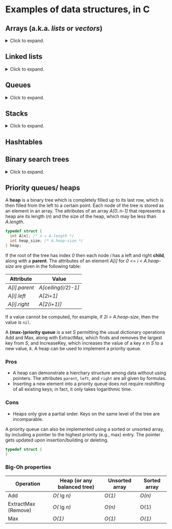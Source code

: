 # Examples of data structures, in C

## Arrays (a.k.a. _lists_ or _vectors_) 
<details>
<summary>Click to expand. </summary>

An __array__ is a data structure consisting of a list of __elements__ of the same type, for example integers, floats, or characters.  A character array is sometimes referred to as a __string__.  An array's length _n_ is fixed unless it is a __dynamic array__, which for example can double in length when the number of elements assigned to it has exceeded _n_.  Elements of an array are given by their __index__, or position in the array.  In C, indices begin at 0.  In other languages indices can begin at 1.  An array may be sorted or unsorted.
```c
/* Prompts the user to create an array of digits from 0 to 9 of size ARRAY_SIZE_n 
*/
#include <stdio.h>
#define ARRAY_SIZE_n 10 // In this example I've decided n=10.

int main()
{
  /* Local definitions */
  int exampleArray[ARRAY_SIZE_n]; // defines the array exampleArray with size ARRAY_SIZE_n 
  int i; // counter variable for use in loops
  /* Gather input from the user */
  for( i = 0; i < ARRAY_SIZE_n; i++ )
  {	  
    printf("Enter a digit from 0 to 9: "); // prompts the user for an entry of the array 
    scanf("%d", &exampleArray[i]); // assigns the user's input value to exampleArray[i] 
    while( exampleArray[i] < 0 || exampleArray[i] > 9 ) // ensures the user follows the instructions
	{	
	  printf("No, enter a DIGIT, FROM 0 TO 9: "); // but presumes input is of type int
	  scanf("%d", &exampleArray[i]);
	} /* while */	
  } /* for i */	
  /* Print the array */
  printf("Here's the array: \n { ");
  for( i = 0; i < ARRAY_SIZE_n; i++ )
  {
    if( i != ARRAY_SIZE_n - 1 )
	  printf("%d, ", exampleArray[i]);
	else 
	  printf("%d", exampleArray[i]);
  } /* for i */
  printf(" }"); 
  /* Return */
  return 0;
} /* main */
```
### Pros 
* Constant-time access, as long as the address of an element is known.  
* Efficient storage, since no formatting data or pointers are associated.  
* Memory locality, i.e., elements are next to each other in memory.  
* Unsorted arrays: fast for maintenance (e.g., add, remove) operations. 
### Cons 
* Unsorted arrays: slow for search operations (e.g., successor/predecessor, minimum/maximum). 
### Big-Oh properties of basic operations (e.g., find, add, remove)
Operation | Unsorted | Sorted
--------- | -------- | ------
Find | _O(n)_ | _O(_ log _n)_
Add | _O(1)_ | _O(n)_
Remove | _O(1)_ | _O(n)_
Successor | _O(n)_ | _O(1)_
Predecessor | _O(n)_ | _O(1)_
Min | _O(n)_ | _O(1)_
Max | _O(n)_ | _O(1)_

__Question:__ Why is deletion _O(1)_ for unsorted lists?
</details>

## Linked lists
<details>
<summary>Click to expand. </summary>

A __linked list__ is an array with an additional structure, such that each element can have at least one pointer to another element or elements in the array.  In a __singly-linked__ list, each element (besides the last) contains a pointer to the next element in the array.  In a __doubly-linked__ list, each element (besides the first), in addition, has a pointer to its predecessor.  
```c
typedef struct { /* Linked lists are not predefined data types the way arrays are. */ 
} 
```
### Pros 
* For large lists, pointers to data are often faster to move and manipulate than the data itself.  
* Insertion and deletion becomes more efficient than for unlinked lists.
### Cons 
* To associate pointers to data takes more memory. 
### Big-Oh properties of basic operations (e.g., find, add, remove)
(_n_ = no. of elements in the array)

Operation | Unsorted | Sorted
--------- | -------- | ------
Find | _O(n)_ | _O(n)_
Add | _O(1)_ | _O(n)_
Remove | _O(n)_ (singly-); _O(1)_ (doubly-) | _O(n)_ (singly-); _O(1)_ (doubly-)
Successor | _O(n)_ | _O(1)_
Predecessor | _O(n)_ | _O(n)_ (singly-); _O(1)_ (doubly-) 
Min | _O(n)_ | _O(1)_
Max | _O(n)_ | _O(1)_

__Questions:__ 
1. Why isn't the search operation _O(_ log _n)_ for sorted linked lists?
1. Why is deletion _O(n)_ for unsorted singly-linked lists?
1. Why is deletion _O(1)_ for sorted doubly-linked lists?
1. Why is max _O(1)_ for unsorted singly-linked lists?
</details>

## Queues
<details>
<summary>Click to expand. </summary>

A __queue__ is a container structure in which data is accessed in the order in which it was stored.  In other words, it is a set whose Remove (__Dequeue__) operation satisifies "first in, first out" (FIFO).  The Add operation is called __Enqueue__.  A queue can be implemented using a doubly-linked list _Q_ with attributes _Q.head_ and _Q.tail_.  
```c
typedef struct {
} 
```
### Pros
* Not necessary to predetermine its size.
### Cons
</details>

## Stacks
<details>
<summary>Click to expand. </summary>

A __stack__ is a container structure in which data is accessed in the reverse order in which it was stored.  In other words, data accessed is independent of content and satisfies "last in, first out" (LIFO).  One way to implement a stack is using an unsorted array of fixed size.
```c 
typedef struct {
  item_type theStack[];
  int top;
} stack;
int push(stack S, item_type x)
{
  S.top = S.top + 1;
  S[S.top] = x;
  return 0;
}
item_type pop(stack S)
{
  if S.top == 0 
    error "underflow";
  else S.top = S.top - 1
  return S[S.top+1];
}
```
### Pros
* Used in backtracking.
* Best for when retrieval order doesn't matter.
### Cons
* Use by programming languages presents security issues.

Used in a depth-first search on a graph.

Operation | Efficiency 
--------- | -------- 
Add (Push) | _O(1)_ 
Remove (Pop) | _O(1)_ 

</details>

## Hashtables

## Binary search trees
<details>
<summary>Click to expand. </summary>

A __binary search tree__ is a binary tree with a unique labelling such that for any __node__ (vertex) with key _x_, all nodes to the left of _x_ have key values strictly less than _x_ and all nodes to the right have key values strictly larger than _x_.  Basic dictionary operations on a binary search tree are proportional the the height _h_ of the tree.  In a worst-case scenario, the tree may consist of a single chain and _h=n_, the total number of nodes on the tree.  However, it can be shown that the expected height of a randomly built binary search tree is proportional to lg _n_.
```c
/* Type declaration for a binary search tree 
*/
```
### Pros
### Cons
### Big-Oh properties 
(_h_ = height of the tree; between lg _n_ and _n_)

Operation | Worst time
--------- | ----------
Find | _O(h)_ 
Add | _O(h)_ 
Remove | _O(h)_  
Successor | _O(h)_ 
Predecessor | _O(h)_ 
Min | _O(h)_ 
Max | _O(h)_ 
</details>

## Priority queues/ heaps
A __heap__ is a binary tree which is completely filled up to its last row, which is then filled from the left to a certain point.  Each node  of the tree is stored as an element in an array.  The attributes of an array _A[0..n-1]_ that represents a heap are its length (_n_) and the size of the heap, which may be less than _A.length_.  
```c
typedef struct {
  int A[n]; /* n = A.length */
  int heap_size; /* A.heap-size */
} heap;  
```
If the root of the tree has index _0_ then each node _i_ has a left and right __child__, along with a __parent__.  The attributes of an element _A[i]_ for _0 <= i < A.heap-size_ are given in the following table:

Attribute | Value
----------|------
_A[i].parent_ | _A[ceiling(i/2)-1]_
_A[i].left_ | _A[2i+1]_
_A[i].right_ | _A[2(i+1)]_

If a value cannot be computed, for example, if _2i > A.heap-size_, then the value is `nil`.

A __(max-)priority queue__ is a set _S_ permitting the usual dictionary operations Add and Max, along with ExtractMax, which finds and removes the largest key from _S_, and IncreaseKey, which increases the value of a key _x_ in _S_ to a new value, _k_.  A heap can be used to implement a priority queue.  
### Pros
* A heap can demonstrate a hierchary structure among data without using pointers.  The attributes `parent`, `left`, and `right` are all given by formulas.
* Inserting a new element into a priority queue does not require reshifting of all existing keys; in fact, it only takes logarithmic time.  
### Cons
* Heaps only give a partial order.  Keys on the same level of the tree are incomparable.

A priority queue can also be implemented using a sorted or unsorted array, by including a pointer to the highest priority (e.g., max) entry.  The pointer gets updated upon insertion/building or deleting.
```c
typedef struct {
}
```
### Big-Oh properties 
Operation | Heap (or any balanced tree) | Unsorted array | Sorted array
--------- | --------------------------- | -------------- | ------------
Add | _O(_ lg _n)_ | _O(1)_ | _O(n)_
ExtractMax (Remove) | _O(_ lg _n)_ | _O(n)_ | O(1)   
Max | _O(1)_ | _O(1)_ | _O(1)_
